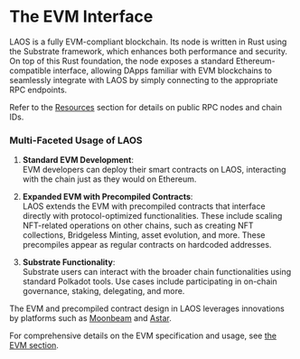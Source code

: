 # The EVM Interface


LAOS is a fully EVM-compliant blockchain. Its node is written in Rust using the Substrate framework, which enhances both performance and security. On top of this Rust foundation, the node exposes a standard Ethereum-compatible interface, allowing DApps familiar with EVM blockchains to seamlessly integrate with LAOS by simply connecting to the appropriate RPC endpoints.

Refer to the [Resources](../introduction/laos-and-its-testnet) section for details on public RPC nodes and chain IDs.

### Multi-Faceted Usage of LAOS

1. **Standard EVM Development**:  
   EVM developers can deploy their smart contracts on LAOS, interacting with the chain just as they would on Ethereum.

2. **Expanded EVM with Precompiled Contracts**:  
   LAOS extends the EVM with precompiled contracts that interface directly with protocol-optimized functionalities. These include scaling NFT-related operations on other chains, such as creating NFT collections, Bridgeless Minting, asset evolution, and more. These precompiles appear as regular contracts on hardcoded addresses.

3. **Substrate Functionality**:  
   Substrate users can interact with the broader chain functionalities using standard Polkadot tools. Use cases include participating in on-chain governance, staking, delegating, and more.

The EVM and precompiled contract design in LAOS leverages innovations by platforms such as [Moonbeam](https://docs.moonbeam.network/builders/pallets-precompiles/precompiles/) and [Astar](https://docs.astar.network/docs/build/EVM/precompiles/).

For comprehensive details on the EVM specification and usage, see [the EVM section](../../evm/introduction).
